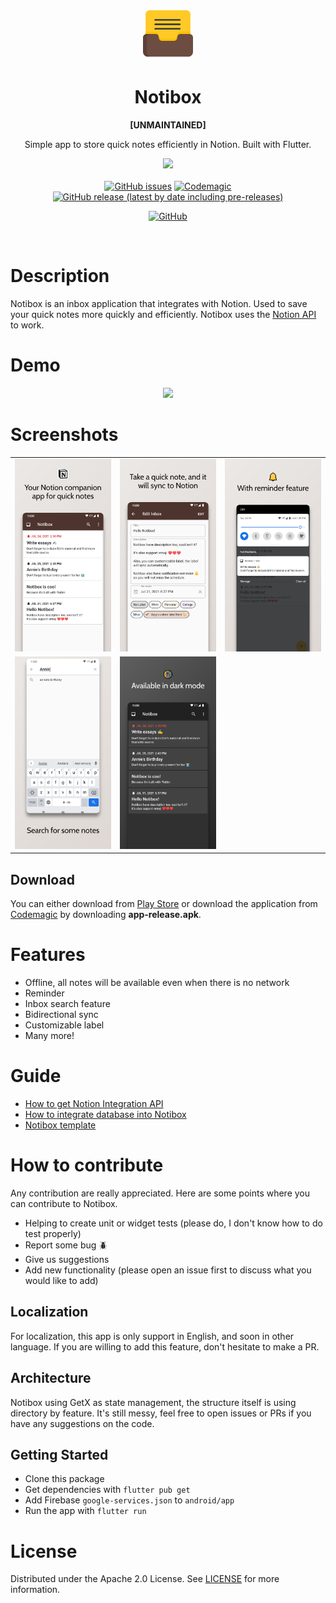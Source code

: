 <div align="center">
  <img width="80px" src="assets/logo/logo_light.svg">
  <h1>Notibox</h1>
  <b><p>[UNMAINTAINED]</p></b>
  <p>Simple app to store quick notes efficiently in Notion. Built with Flutter.</p>
</div>

<div align="center">
<a href="https://play.google.com/store/apps/details?id=com.atticdev.notibox">
  <img width="150px" src="https://camo.githubusercontent.com/312337bc4c1fbc3fb62ec751bddfc5b61b8d0819c8e266c63ea35cd344f879ca/68747470733a2f2f6769746a6f75726e616c2e696f2f696d616765732f616e64726f69642d73746f72652d62616467652e706e67">
</a>
</div>
<br>
<div align="center">
  <a href="https://github.com/atticdev/notibox/issues"><img alt="GitHub issues" src="https://img.shields.io/github/issues/atticdev/notibox"></a>
  <a href="https://codemagic.io/apps/60f521280c5097fa1bfce8d5/60fbe739be21229f0a9ce310/latest_build"><img alt="Codemagic" src="https://api.codemagic.io/apps/60f521280c5097fa1bfce8d5/60fbe739be21229f0a9ce310/status_badge.svg"></a>
  <a href="https://github.com/atticdev/notibox/releases"><img alt="GitHub release (latest by date including pre-releases)" src="https://img.shields.io/github/v/release/atticdev/notibox?include_prereleases"></a>

  <a href=""><img alt="GitHub" src="https://img.shields.io/github/license/atticdev/notibox"></a>
</div>

<br>

# Description
Notibox is an inbox application that integrates with Notion. Used to save your quick notes more quickly and efficiently. Notibox uses the [Notion API](https://developers.notion.com/) to work.

# Demo
<div align="center">
  <img src="screenshots/demo.gif"/>
</div>

# Screenshots
<table >
  <tr>
    <td><img src="screenshots/0.png" width="441"/></td>
    <td><img src="screenshots/1.png" width="441"/></td>
    <td><img src="screenshots/2.png" width="441" /></td>
  </tr>
  <tr>
    <td><img src="screenshots/3.png" width="441"/></td>
    <td><img src="screenshots/4.png" width="441"/></td>
  </tr>
</table>

## Download

You can either download from [Play Store](https://play.google.com/store/apps/details?id=com.atticdev.notibox) or download the application from [Codemagic](https://codemagic.io/apps/60f521280c5097fa1bfce8d5/60fbe739be21229f0a9ce310/latest_build) by downloading **app-release.apk**.


# Features
- Offline, all notes will be available even when there is no network
- Reminder
- Inbox search feature
- Bidirectional sync
- Customizable label
- Many more!

# Guide
- [How to get Notion Integration API](https://www.notion.so/atticapps/How-to-get-Notion-Integration-API-089ede661a3a4ac8b8d4e732a472ddd4)
- [How to integrate database into Notibox](https://www.notion.so/atticapps/How-to-integrate-database-into-Notibox-5157f7f4c4b74500afe5ca27d64b5c08)
- [Notibox template](https://www.notion.so/atticapps/385e58cb01f145eeaab50a76c0324628?v=8ab83494cb714b83a2d133dca6bc9554) 

# How to contribute
Any contribution are really appreciated. Here are some points where you can contribute to Notibox.
- Helping to create unit or widget tests (please do, I don't know how to do test properly)
- Report some bug 🪲
- Give us suggestions
- Add new functionality (please open an issue first to discuss what you would like to add)

## Localization
For localization, this app is only support in English, and soon in other language. If you are willing to add this feature, don't hesitate to make a PR.

##  Architecture
Notibox using GetX as state management, the structure itself is using directory by feature. It's still messy, feel free to open issues or PRs if you have any suggestions on the code.

## Getting Started
- Clone this package
- Get dependencies with `flutter pub get`
- Add Firebase `google-services.json` to `android/app`
- Run the app with `flutter run`

# License
Distributed under the Apache 2.0 License. See [LICENSE](/LICENSE) for more information.
